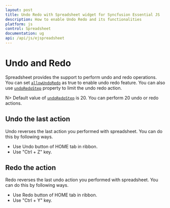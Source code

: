 ```yaml
---
layout: post
title: Undo Redo with Spreadsheet widget for Syncfusion Essential JS
description: How to enable Undo Redo and its functionalities
platform: js
control: Spreadsheet
documentation: ug
api: /api/js/ejspreadsheet
--- 
```


# Undo and Redo

Spreadsheet provides the support to perform undo and redo operations. You can set [`allowUndoRedo`](https://help.syncfusion.com/api/js/ejspreadsheet#members:allowundoredo "allowUndoRedo") as true to enable undo redo feature. You can also use [`undoRedoStep`](https://help.syncfusion.com/api/js/ejspreadsheet#members:undoredostep "undoRedoStep") property to limit the undo redo action.

N> Default value of [`undoRedoStep`](https://help.syncfusion.com/api/js/ejspreadsheet#members:undoredostep "undoRedoStep") is 20. You can perform 20 undo or redo actions.

## Undo the last action

Undo reverses the last action you performed with spreadsheet. You can do this by following ways.

* Use Undo button of HOME tab in ribbon.
* Use "Ctrl + Z" key.

## Redo the action

Redo reverses the last undo action you performed with spreadsheet. You can do this by following ways.

* Use Redo button of HOME tab in ribbon.
* Use "Ctrl + Y" key.